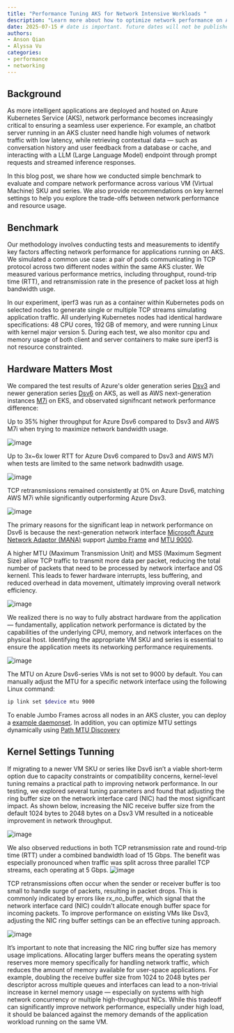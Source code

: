 ```yaml
---
title: "Performance Tuning AKS for Network Intensive Workloads "
description: "Learn more about how to optimize network performance on AKS nodes through benchmark and comparison."
date: 2025-07-15 # date is important. future dates will not be published
authors:
- Anson Qian
- Alyssa Vu
categories:
- performance
- networking
---
```


## Background

As more intelligent applications are deployed and hosted on Azure Kubernetes Service (AKS), network performance becomes increasingly critical to ensuring a seamless user experience. For example, an chatbot server running in an AKS cluster need handle high volumes of network traffic with low latency, while retrieving contextual data — such as conversation history and user feedback from a database or cache, and interacting with a LLM (Large Language Model) endpoint through prompt requests and streamed inference responses.

In this blog post, we share how we conducted simple benchmark to evaluate and compare network performance across various VM (Virtual Machine) SKU and series. We also provide recommendations on key kernel settings to help you explore the trade-offs between network performance and resource usage.

## Benchmark
Our methodology involves conducting tests and measurements to identify key factors affecting network performance for applications running on AKS. We simulated a common use case: a pair of pods communicating in TCP protocol across two different nodes within the same AKS cluster. We measured various performance metrics, including throughput, round-trip time (RTT), and retransmission rate in the presence of packet loss at high bandwidth usge.

In our experiment, iperf3 was run as a container within Kubernetes pods on selected nodes to generate single or multiple TCP streams simulating application traffic. All underlying Kubernetes nodes had identical hardware specifications: 48 CPU cores, 192 GB of memory, and were running Linux with kernel major version 5. During each test, we also monitor cpu and memory usage of both client and server containers to make sure iperf3 is not resource constrainted.

## Hardware Matters Most

We compared the test results of Azure's older generation series [Dsv3](https://learn.microsoft.com/en-us/azure/virtual-machines/sizes/general-purpose/dsv3-series?tabs=sizebasic) and newer generation series [Dsv6](https://learn.microsoft.com/en-us/azure/virtual-machines/sizes/general-purpose/dsv6-series?tabs=sizebasic) on AKS, as well as AWS next-generation instances [M7i](https://aws.amazon.com/ec2/instance-types/m7i/) on EKS, and observated signifncant network performance difference:

Up to 35% higher throughput for Azure Dsv6 compared to Dsv3 and AWS M7i when trying to maximize network bandwidth usage.

![image](/assets/images/network-perf-aks/sku_throughput.png)


Up to 3x~6x lower RTT for Azure Dsv6 compared to Dsv3 and AWS M7i when tests are limited to the same network badnwdith usage.

![image](/assets/images/network-perf-aks/sku_rtt.png)

TCP retransmissions remained consistently at 0% on Azure Dsv6, matching AWS M7i while significantly outperforming Azure Dsv3.

![image](/assets/images/network-perf-aks/sku_retran.png)

The primary reasons for the significant leap in network performance on Dsv6 is because the next-generation network interface [Microsoft Azure Network Adaptor (MANA)](https://learn.microsoft.com/en-us/azure/virtual-network/accelerated-networking-mana-overview) support [Jumbo Frame](https://en.wikipedia.org/wiki/Jumbo_frame) and [MTU 9000](https://learn.microsoft.com/en-us/azure/virtual-network/how-to-virtual-machine-mtu?tabs=linux).

A higher MTU (Maximum Transmission Unit) and MSS (Maximum Segment Size) allow TCP traffic to transmit more data per packet, reducing the total number of packets that need to be processed by network interface and OS kernenl. This leads to fewer hardware interrupts, less buffering, and reduced overhead in data movement, ultimately improving overall network efficiency.

![image](/assets/images/network-perf-aks/sku_mtu.png)

We realized there is no way to fully abstract hardware from the application — fundamentally, application network performance is dictated by the capabilities of the underlying CPU, memory, and network interfaces on the physical host. Identifying the appropriate VM SKU and series is essential to ensure the application meets its networking performance requirements.

![image](/assets/images/network-perf-aks/sku_cpu_usage.png)

The MTU on Azure Dsv6-series VMs is not set to 9000 by default. You can manually adjust the MTU for a specific network interface using the following Linux command:
```bash
ip link set $device mtu 9000
```
To enable Jumbo Frames across all nodes in an AKS cluster, you can deploy a [example daemonset](https://github.com/Azure/telescope/blob/c217665271666131cc4c78ee391db967a808fa48/modules/kustomize/mtu/overlays/azure/patch.yaml#L16). In addition, you can optimize MTU settings dynamically using [Path MTU Discovery](https://learn.microsoft.com/en-us/azure/virtual-network/how-to-virtual-machine-mtu?tabs=linux#path-mtu-discovery)


## Kernel Settings Tunning

If migrating to a newer VM SKU or series like Dsv6 isn’t a viable short-term option due to capacity constraints or compatibility concerns, kernel-level tuning remains a practical path to improving network performance. In our testing, we explored several tuning parameters and found that adjusting the ring buffer size on the network interface card (NIC) had the most significant impact. As shown below, increasing the NIC receive buffer size from the default 1024 bytes to 2048 bytes on a Dsv3 VM resulted in a noticeable improvement in network throughput. 

![image](/assets/images/network-perf-aks/buffer_throughput.png)

We also observed reductions in both TCP retransmission rate and round-trip time (RTT) under a combined bandwidth load of 15 Gbps. The benefit was especially pronounced when traffic was split across three parallel TCP streams, each operating at 5 Gbps.
![image](/assets/images/network-perf-aks/buffer_rtt.png) 

TCP retransmissions often occur when the sender or receiver buffer is too small to handle surge of packets, resulting in packet drops. This is commonly indicated by errors like rx_no_buffer, which signal that the network interface card (NIC) couldn't allocate enough buffer space for incoming packets. To improve performance on existing VMs like Dsv3, adjusting the NIC ring buffer settings can be an effective tuning approach.

![image](/assets/images/network-perf-aks/buffer_retran.png)

It’s important to note that increasing the NIC ring buffer size has memory usage implications. Allocating larger buffers means the operating system reserves more memory specifically for handling network traffic, which reduces the amount of memory available for user-space applications. For example, doubling the receive buffer size from 1024 to 2048 bytes per descriptor across multiple queues and interfaces can lead to a non-trivial increase in kernel memory usage — especially on systems with high network concurrency or multiple high-throughput NICs. While this tradeoff can significantly improve network performance, especially under high load, it should be balanced against the memory demands of the application workload running on the same VM.
